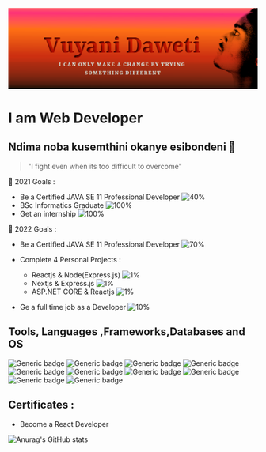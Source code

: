 ![alt text](https://github.com/Loboa/Loboa/blob/main/github.png)

# I am  Web Developer 

## Ndima noba kusemthini okanye esibondeni 👋 
> "I fight even when its too difficult to overcome"



    
:dart: 2021 Goals :  
- Be a Certified JAVA SE 11 Professional Developer ![40%](https://progress-bar.dev/40)
- BSc Informatics Graduate ![100%](https://progress-bar.dev/100)
- Get an internship ![100%](https://progress-bar.dev/100)
                     
 :dart: 2022 Goals :  
- Be a Certified JAVA SE 11 Professional Developer ![70%](https://progress-bar.dev/70)
- Complete 4 Personal Projects : 
    - Reactjs & Node(Express.js) ![1%](https://progress-bar.dev/1)
    - Nextjs & Express.js ![1%](https://progress-bar.dev/1)
    - ASP.NET CORE & Reactjs ![1%](https://progress-bar.dev/0)
    
- Ge a full time job as a Developer ![10%](https://progress-bar.dev/10)


 ## Tools, Languages ,Frameworks,Databases and OS  <br/>
![Generic badge](https://img.shields.io/badge/Language-Java-orange.svg)
![Generic badge](https://img.shields.io/badge/Language-Python-yellow.svg)
![Generic badge](https://img.shields.io/badge/Language-C++-ORANGE.svg)
![Generic badge](https://img.shields.io/badge/Framework-Qt-ORANGE.svg)
![Generic badge](https://img.shields.io/badge/Tool-VSCode-white.svg)
![Generic badge](https://img.shields.io/badge/Tool-IntelliJ-orange.svg)
![Generic badge](https://img.shields.io/badge/Tool-Github-green.svg)
![Generic badge](https://img.shields.io/badge/DB-MySQL-blue.svg)
![Generic badge](https://img.shields.io/badge/DB-OracleExpress-red.svg)
![Generic badge](https://img.shields.io/badge/OS-Linux-ORANGE.svg)


## Certificates :
- Become a React Developer
  
 

![Anurag's GitHub stats](https://github-readme-stats.vercel.app/api?username=vuyanidaweti&show_icons=true&theme=radical)
